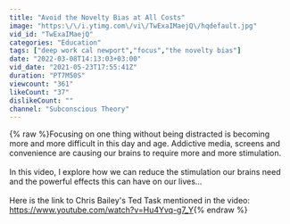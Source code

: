 ```yaml
---
title: "Avoid the Novelty Bias at All Costs"
image: "https:\/\/i.ytimg.com\/vi\/TwExaIMaejQ\/hqdefault.jpg"
vid_id: "TwExaIMaejQ"
categories: "Education"
tags: ["deep work cal newport","focus","the novelty bias"]
date: "2022-03-08T14:13:03+03:00"
vid_date: "2021-05-23T17:55:41Z"
duration: "PT7M50S"
viewcount: "361"
likeCount: "37"
dislikeCount: ""
channel: "Subconscious Theory"
---
```

{% raw %}Focusing on one thing without being distracted is becoming more and more difficult in this day and age. Addictive media, screens and convenience are causing our brains to require more and more stimulation.<br /><br />In this video, I explore how we can reduce the stimulation our brains need and the powerful effects this can have on our lives...<br /><br />Here is the link to Chris Bailey's Ted Task mentioned in the video:<br /><a rel="nofollow" target="blank" href="https://www.youtube.com/watch?v=Hu4Yvq-g7_Y">https://www.youtube.com/watch?v=Hu4Yvq-g7_Y</a>{% endraw %}
